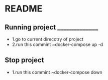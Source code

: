 # README

## Running project _____________

- 1.go to current direcotry of project
- 2.run this commint ~docker-compose up -d

## Stop project

- 1.run this commint ~docker-compose down